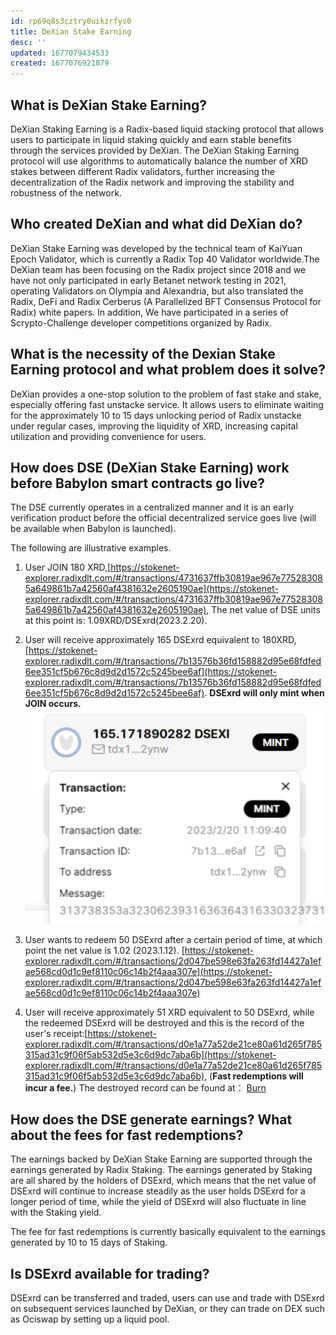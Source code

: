 ```yaml
---
id: rp69q8s3cztry8uikzrfys0
title: DeXian Stake Earning
desc: ''
updated: 1677079434533
created: 1677076921879
---
```




## What is DeXian Stake Earning?

DeXian Staking Earning is a Radix-based liquid stacking protocol that allows users to participate in liquid staking quickly and earn stable benefits through the services provided by DeXian. The DeXian Staking Earning protocol will use algorithms to automatically balance the number of XRD stakes between different Radix validators, further increasing the decentralization of the Radix network and improving the stability and robustness of the network.

## Who created DeXian and what did DeXian do?

DeXian Stake Earning was developed by the technical team of KaiYuan Epoch Validator, which is currently a Radix Top 40 Validator worldwide.The DeXian team has been focusing on the Radix project since 2018 and we have not only participated in early Betanet network testing in 2021, operating Validators on Olympia and Alexandria, but also translated the Radix, DeFi and Radix Cerberus (A Parallelized BFT Consensus Protocol for Radix) white papers. In addition, We have participated in a series of Scrypto-Challenge developer competitions organized by Radix.

## What is the necessity of the Dexian Stake Earning protocol and what problem does it solve?

DeXian provides a one-stop solution to the problem of fast stake and stake, especially offering fast unstacke service. It allows users to eliminate waiting for the approximately 10 to 15 days unlocking period of Radix unstacke under regular cases, improving the liquidity of XRD, increasing capital utilization and providing convenience for users.


## How does DSE (DeXian Stake Earning) work before Babylon smart contracts go live?

The DSE currently operates in a centralized manner and it is an early verification product before the official decentralized service goes live (will be available when Babylon is launched).

The following are illustrative examples.

1. User JOIN 180 XRD,[https://stokenet-explorer.radixdlt.com/#/transactions/4731637ffb30819ae967e775283085a649861b7a42560af4381632e2605190ae](https://stokenet-explorer.radixdlt.com/#/transactions/4731637ffb30819ae967e775283085a649861b7a42560af4381632e2605190ae), The net value of DSE units at this point is: 1.09XRD/DSExrd(2023.2.20).

2. User will receive approximately 165 DSExrd equivalent to 180XRD,[https://stokenet-explorer.radixdlt.com/#/transactions/7b13576b36fd158882d95e68fdfed6ee351cf5b676c8d9d2d1572c5245bee6af](https://stokenet-explorer.radixdlt.com/#/transactions/7b13576b36fd158882d95e68fdfed6ee351cf5b676c8d9d2d1572c5245bee6af). **DSExrd will only mint when JOIN occurs.**
![mint](assets/images/mint.png)

3. User wants to redeem 50 DSExrd after a certain period of time, at which point the net value is 1.02 (2023.1.12). [https://stokenet-explorer.radixdlt.com/#/transactions/2d047be598e63fa263fd14427a1efae568cd0d1c9ef8110c06c14b2f4aaa307e](https://stokenet-explorer.radixdlt.com/#/transactions/2d047be598e63fa263fd14427a1efae568cd0d1c9ef8110c06c14b2f4aaa307e)

4. User will receive approximately 51 XRD equivalent to 50 DSExrd, while the redeemed DSExrd will be destroyed and this is the record of the user's receipt:[https://stokenet-explorer.radixdlt.com/#/transactions/d0e1a77a52de21ce80a61d265f785315ad31c9f06f5ab532d5e3c6d9dc7aba6b](https://stokenet-explorer.radixdlt.com/#/transactions/d0e1a77a52de21ce80a61d265f785315ad31c9f06f5ab532d5e3c6d9dc7aba6b), (**Fast redemptions will incur a fee.**) The destroyed record can be found at：
[Burn](
https://stokenet-explorer.radixdlt.com/#/transactions/f0fa8ea84e9c18f719cdc23c5303fe2bdadd42333171c8b92c5a2d6fcb2a3814)

## How does the DSE generate earnings? What about the fees for fast redemptions?
The earnings backed by DeXian Stake Earning are supported through the earnings generated by Radix Staking. The earnings generated by Staking are all shared by the holders of DSExrd, which means that the net value of DSExrd will continue to increase steadily as the user holds DSExrd for a longer period of time, while the yield of DSExrd will also fluctuate in line with the Staking yield.

The fee for fast redemptions is currently basically equivalent to the earnings generated by 10 to 15 days of Staking.

## Is DSExrd available for trading?

DSExrd can be transferred and traded, users can use and trade with DSExrd on subsequent services launched by DeXian, or they can trade on DEX such as Ociswap by setting up a liquid pool.


